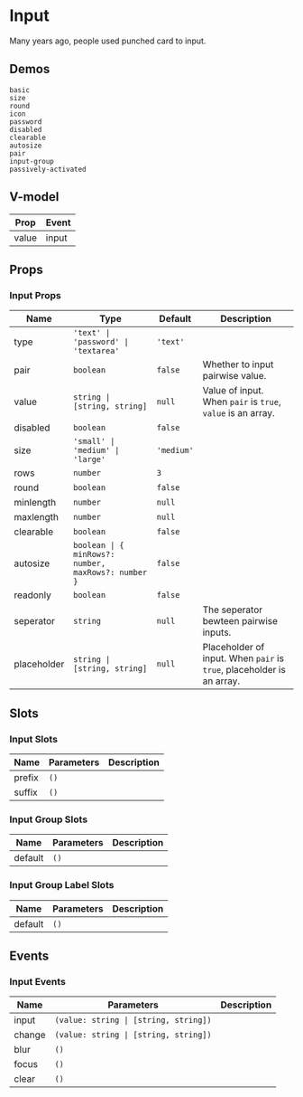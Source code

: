 # Input
Many years ago, people used punched card to input.
## Demos
```demo
basic
size
round
icon
password
disabled
clearable
autosize
pair
input-group
passively-activated
```
## V-model
|Prop|Event|
|-|-|
|value|input|

## Props
### Input Props
|Name|Type|Default|Description|
|-|-|-|-|
|type|`'text' \| 'password' \| 'textarea'`|`'text'`||
|pair|`boolean`|`false`|Whether to input pairwise value.|
|value|`string \| [string, string]`|`null`|Value of input. When `pair` is `true`, `value` is an array.|
|disabled|`boolean`|`false`||
|size|`'small' \| 'medium' \| 'large'`|`'medium'`||
|rows|`number`|`3`||
|round|`boolean`|`false`||
|minlength|`number`|`null`||
|maxlength|`number`|`null`||
|clearable|`boolean`|`false`||
|autosize|`boolean \| { minRows?: number, maxRows?: number }`|`false`||
|readonly|`boolean`|`false`||
|seperator|`string`|`null`|The seperator bewteen pairwise inputs.|
|placeholder|`string \| [string, string]`|`null`|Placeholder of input. When `pair` is `true`, placeholder is an array.|

## Slots
### Input Slots
|Name|Parameters|Description|
|-|-|-|
|prefix|`()`||
|suffix|`()`||

### Input Group Slots
|Name|Parameters|Description|
|-|-|-|
|default|`()`||

### Input Group Label Slots
|Name|Parameters|Description|
|-|-|-|
|default|`()`||

## Events
### Input Events
|Name|Parameters|Description|
|-|-|-|
|input|`(value: string \| [string, string])`||
|change|`(value: string \| [string, string])`||
|blur|`()`||
|focus|`()`||
|clear|`()`||
